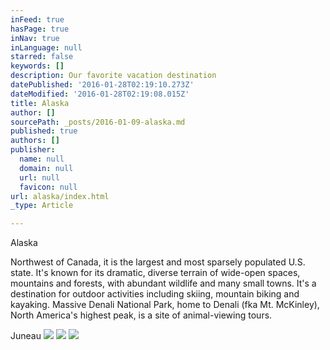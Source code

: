 ```yaml
---
inFeed: true
hasPage: true
inNav: true
inLanguage: null
starred: false
keywords: []
description: Our favorite vacation destination
datePublished: '2016-01-28T02:19:10.273Z'
dateModified: '2016-01-28T02:19:08.015Z'
title: Alaska
author: []
sourcePath: _posts/2016-01-09-alaska.md
published: true
authors: []
publisher:
  name: null
  domain: null
  url: null
  favicon: null
url: alaska/index.html
_type: Article

---
```

Alaska

Northwest of Canada, it is the largest and most sparsely populated U.S. state. It's known for its dramatic, diverse terrain of wide-open spaces, mountains and forests, with abundant wildlife and many small towns. It's a destination for outdoor activities including skiing, mountain biking and kayaking. Massive Denali National Park, home to Denali (fka Mt. McKinley), North America's highest peak, is a site of animal-viewing tours.

Juneau
![](https://the-grid-user-content.s3-us-west-2.amazonaws.com/1f2812dc-0baa-4864-af46-0196e61a9844.jpg)
![](https://the-grid-user-content.s3-us-west-2.amazonaws.com/aba73542-ae3e-4f68-8b9c-18721262f972.jpg)
![](https://the-grid-user-content.s3-us-west-2.amazonaws.com/0c34beca-2204-47b6-ac72-4641f0a63464.jpg)